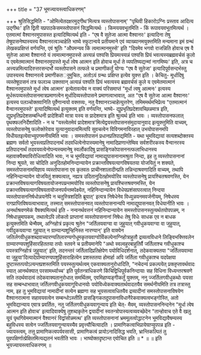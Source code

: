 +++
title = "37 भूमज्यायस्त्वाधिकरणम्"

+++
श्रुतिसिद्धमिति - "ओमित्येतदक्षरमुद्गीथ'मित्यत्र व्यस्तोपासनाम्' "पृथिवी हिकारोऽग्निः प्रस्ताव आदित्य उद्गीथः' इति द्विती यप्रपाठकेसमस्तोपासनं सिद्धमित्यर्थः । किमययवभूतमिति - किं रूपावयवभूतमित्यर्थ । एतमात्मां वैश्वानरमुपासस्त इत्यादिष्वित्यर्थ इति - "एष वै सुतेजा आत्मा वैश्वानरः' इत्यादिना तेषु तेषूपासनेष्पास्यस्य वैश्वानरत्वञ्चाहेति भाष्ये स्फुटान्वये प्रतीयमाने एवं व्याख्यानमयुक्त्तमिति मन्यमाना इमं ग्रन्थं लेखकप्रक्षिप्तं वर्णयन्ति, एवं श्रुतिः "औपमन्यव किं त्वमात्मानमुस्से' इति "दिवमेव भगवो राजन्निति होवाच एष वै सुतेजा आत्मा वैश्वानरो यं त्वमात्मानमुपास्से अत्त्यन्नं पश्यसि प्रियमत्स्यन्नं पश्यसि प्रियं भवत्यस्यब्रह्मवर्चसं कुलो य एवमेतमात्मानं वैश्वानरमुपास्ते मूर्धा त्वेष आत्मन इति होवाच मूर्धा ते व्यपतिष्यद्यन्मां नागमिष्यः' इति, अत्र च अत्त्यन्नमित्यादिरुत्तरसन्दर्भो व्यस्तोपासने तत्फले च प्रमाणीकर्तुं योग्यः "एष वै सुतेजा' इत्यादिपूर्वसन्दर्भस्तु उपास्यस्य वैश्वानरत्वे प्रमाणीकतर्ुमुचितः, अतोऽयं ग्रन्थः प्रक्षिप्त इत्येव युक्त्त इति । केचितु- मूर्धादिषु व्यस्तेषूपासनं तत्र फलञ्च उक्त्तवान् अत्यन्नं पश्यति प्रियं भवत्यस्य ब्रह्मवर्चसं कुले य एवमेतमात्मानं वैश्वानरमुपास्ते मूर्धा त्वेष आत्मन' इत्येतावत्येव न वाक्यं परिसमाप्तं "मूर्धा त्वषु आत्मनः' इत्यस्य मूर्धरूपव्यस्तोपासनमात्रप्रमाणत्वेन मूर्धादिव्यस्तोपासने प्रमाणत्वाभावात्, अत "एष वै सुतेजा आत्मा वैश्वानरः' इत्यस्य पलञ्चोक्तवानिति पूर्वेणान्वयो वक्त्तव्यः, नतु वैश्वानरञ्चाहेत्युत्तरेण, तमिममर्थमभिप्रेत्य "एतमात्मानं वैन्वानरमुपास्ते' इत्यादिष्वित्यर्थ इत्युक्त्तम् इति वर्णयन्ति, भाष्ये- द्युप्रभृतिप्रदेशावच्छिन्नमात्र इति, द्युप्रभृतिप्रदेशसम्बन्धिनी प्रादेशिकी मात्रा यस्य स प्रादेशमात्र इति श्रुत्यर्थ इति भावः । व्यस्तोपासनफलात् पृथक्फलनिर्देशादिति - न च "यस्त्वेतमेवं प्रादेशमात्र'मित्येद्वयस्तोपासनसंमुदायानुवाद इत्युक्त्तुमिति वाच्यम्, व्यस्तोपासनेषु फलोक्तेरेवाव युत्यानुवादत्वमित्यपि सुवचत्वेन विविगमनाविरहात् उभयोपासनमपि विधीयतइत्येवाभ्युपगमनीयमिति भावः । समस्तोपासनं प्रधानप्रतिपाद्यमिति - यथा भूमविद्यायां सत्यशब्दोक्तस्य ब्रह्मणः सर्वतो भूयस्त्वप्रतिपादनार्थं तदवधित्वेनोपास्यमानेषु नामादिप्राणान्तेष्विव सर्वशरीरकस्य वैन्वानरस्य प्रतिपादनार्थं तदवयवत्वेनोपन्यस्यमानेषु स्वर्लोकादिषु प्रासङ्गिकोपासननत्फलाभिधानस्य महावाक्यैक्याविरोधित्वादिति भावः, न च भूमविद्यायां नामाद्युपासनानामश्रुता निन्दा, इह तु व्यस्तोपासनानां निन्दा श्रूयते, सा चोदिति अनुदितहोमनिन्दान्यायेन प्रक्रान्तविषयत्यागविषयतया योजयितुं न शक्यते, समस्तोपासनामविज्ञाय व्यस्तोपासना एव कृतवतः प्राचीनशालादीन्प्रति तन्निन्दाश्रवणादिति वाच्यम्, तथापि नहिनिन्दान्यायेन योजयितुं शक्यत्वात्, नह्यत्र उदितानुदितहोमयोरिव व्यस्तोपासनेषु प्रायश्चितश्रवणस्ति, येन प्रक्रान्तविषयत्यागविषयतायोजनपय्रन्तमयोरिव व्यस्तोपासनेषु प्रायश्चित्तश्रवणमस्ति, येन प्रक्रान्तविषयत्यागविषयतायोजनपर्यन्तमपेक्ष्येत, नहिनिन्दान्यायेन विधेयप्रशंसापरत्वात् निन्दया व्यस्तोपासननिर्षधोन्नयनेपि न चतुस्त्रिशदिति ब्रूयात्' इत्यत्र निषेधेनेव विध्युन्नयनमवर्जनीयम्, निषेधस्य रागप्राप्तिविषयत्वाभावात्, तस्मात् समस्तोपासनवत् व्यस्तोपासनान्यपि नामाद्युपासनवत् विधेयानीति भावः । अनर्थाश्रवणमेकं वैषक्यमित्यर्थ इति - नन्वनर्थवत्तनं नहिनिन्दान्यायेन समस्तोपासनस्तुत्यर्थतयोपपन्नम्, न निषेधान्नुमापकम्, तथात्वेऽपि लोकतो प्राप्तानां व्यस्तोपासनानां निषेधः तेषु विधेः साधक एव न बाधक इत्युक्त्तमिति चेन्मैवम्, अग्निहोत्रं प्रकृत्य श्रुतेन "जर्तिलयवाग्वा वा जुहुयात् गवीधुकयवाग्वा वा जुहुयात्, गवीदुकयवाग्वा गुहुयात् न ग्राम्यान्पशून्हिनिस्त नारण्यान्' इति वाक्येन जतिर्लगवीधुकशब्दवाच्यारण्यतिलारण्यगोधूमकृतयवाग्वोर्विकल्पेनाग्निहोत्राहुतौ द्रव्यत्वविधाने लिङ्विभक्त्तिवलेन ग्राम्यारण्यपशुर्हिसारहिततया तयोः स्तवने च प्रतीयमानेपि "अथो स्वल्वहुरबाहुतिर्वै जर्तिलाश्च गवीधुकाश्च पयस्त्राग्निहोत्रं जुहुयात्' इति, तदनन्तरं जर्तिलादिप्रतिक्षेपेण पयोविधिदर्शनात्, तदेकवाक्यतया "जर्तिलयवाम्वा वा जुहुया'दित्यादेर्ग्राम्यारण्यपशुहिंसाराहित्येन प्रशस्ततया होमार्हा अपि जर्तिला गवीधुकाश्च यदपेक्षया दुष्टास्तत्पयोऽत्यन्तप्रशस्तमिति पयस्स्तुत्यर्थत्वम् एकवाक्यतानुरोधादिति, "नचेदन्यं प्रकल्पयेत् प्रक्लृप्तावर्थवादः स्यात् आनर्थक्यात् परसामर्थ्याच्च' इति पूर्वतन्त्राधिकरणे किंचिद्विधिपूर्वकनिन्दायाः सह विधिना विध्यन्तरश्रवणे सति तदर्थवादत्वं तदेकवाक्यतानुरोधात् समर्थितम्, एवमिहाप्यङ्गीकर्तुं युक्त्तम्, ननु ज्जर्तिलगवीधुकथोः पयसा सह सम्बन्धाभावात् जर्तिलगवीधुकयवागूविधानयोः पयोविध्येकवाक्यतार्थवादतयैव समर्थनीयमिति तत्र तत्रास्तु नाम, इह तु भूमविद्यायां नामादीनां सत्येन ब्रह्मणा सह भूयसत्वावधितयैव द्रव्यादीनां समस्तोपासनाविषयेण वैश्वानरात्मना सहावयवत्वेन सम्बन्धोऽस्तीति प्रासङ्गिकतदुपासनाविधानैरेकवाक्यत्वभङ्गोस्ति, अतो भूमविद्यान्याय एवात्र प्रवर्तितः, नतु जर्तिलगवीधुकयवागून्याय इति चेत्- मैवम्, व्यस्तोपासननिन्दनेन "मूर्धा त्वेष आत्मन इति होवाच' इत्यादिवाक्येषु तुशब्दकृतेन द्वयादीनां स्वतन्त्रोपास्यत्वव्यवच्छेदेन "तान्होवाच एते वै खलु यूयं पृथगिवेममात्मानं वैश्वानरं विद्वांसोन्नमत्थ' इति व्यस्तोपासनानां भ्रममूलत्वोद्धाटनेन भूमविद्यावैषम्यस्य बहुविधस्य सत्वेन ज्जर्तिलयवागून्यायस्यैव प्रवृत्त्यौचित्यादति । प्रामाणिकत्वाभिप्रायेण्राप्युपपन्न इति - ज्यायस्त्वम्, तत्तु प्रामाणिकत्वपर्यवसासी, प्रामाणिकत्वं प्रायोऽनादिसिद्ध भवति, भ्रान्तिकल्पितं तु पूवपक्षिर्णात्प्रेक्षितमित्यद्यतनं भवतीति भावः । भाष्योक्तदृष्टान्त एवोचित इति ॥ * ॥ ॥ इति भूयज्यायस्त्वाधिकरणम् ॥